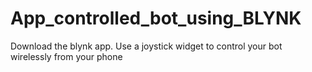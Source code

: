# App_controlled_bot_using_BLYNK
Download the blynk app.
Use a joystick widget to control your bot wirelessly from your phone
